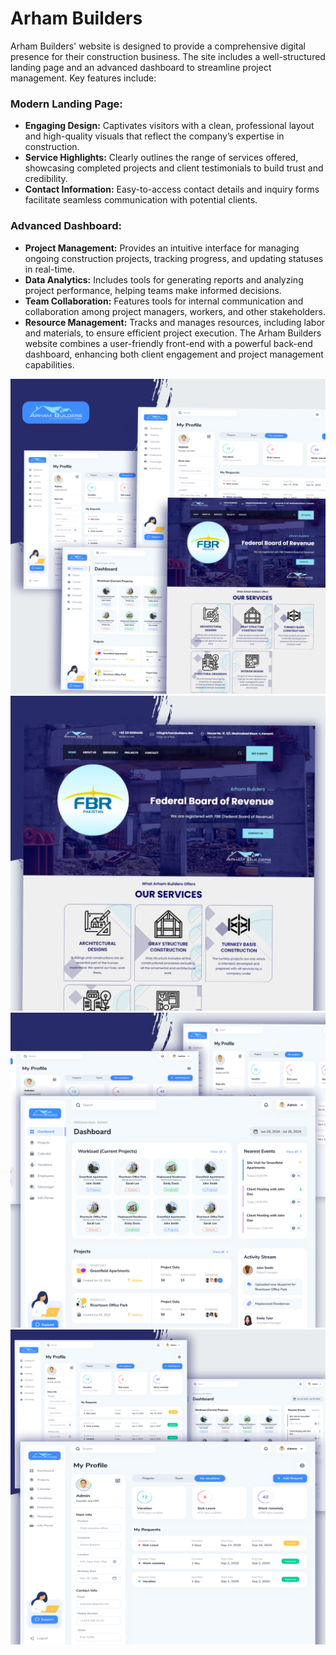 # Arham Builders

Arham Builders' website is designed to provide a comprehensive digital presence for their construction business. The site includes a well-structured landing page and an advanced dashboard to streamline project management. Key features include:

### Modern Landing Page:

- **Engaging Design:** Captivates visitors with a clean, professional layout and high-quality visuals that reflect the company’s expertise in construction.
- **Service Highlights:** Clearly outlines the range of services offered, showcasing completed projects and client testimonials to build trust and credibility.
- **Contact Information:** Easy-to-access contact details and inquiry forms facilitate seamless communication with potential clients.

### Advanced Dashboard:

- **Project Management:** Provides an intuitive interface for managing ongoing construction projects, tracking progress, and updating statuses in real-time.
- **Data Analytics:** Includes tools for generating reports and analyzing project performance, helping teams make informed decisions.
- **Team Collaboration:** Features tools for internal communication and collaboration among project managers, workers, and other stakeholders.
- **Resource Management:** Tracks and manages resources, including labor and materials, to ensure efficient project execution.
The Arham Builders website combines a user-friendly front-end with a powerful back-end dashboard, enhancing both client engagement and project management capabilities.



<img src="./images/arham1.png" alt="arham1">
<img src="./images/arham2.png" alt="arham2">
<img src="./images/arham3.png" alt="arham3">
<img src="./images/arham4.png" alt="arham4">
